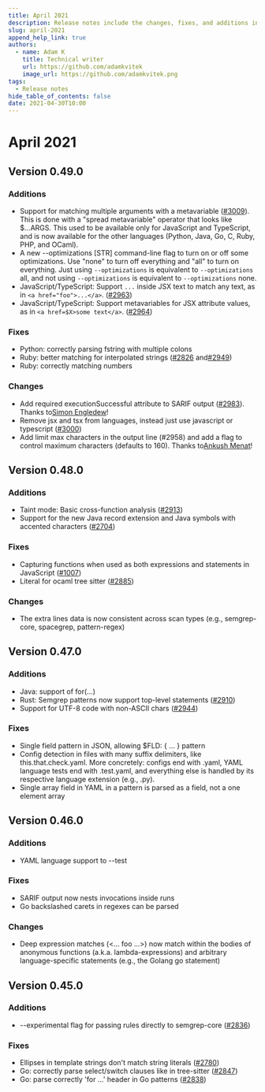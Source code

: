 ```yaml
---
title: April 2021
description: Release notes include the changes, fixes, and additions in specific versions of Semgrep.
slug: april-2021
append_help_link: true
authors:
  - name: Adam K
    title: Technical writer
    url: https://github.com/adamkvitek
    image_url: https://github.com/adamkvitek.png
tags: 
  - Release notes
hide_table_of_contents: false
date: 2021-04-30T10:00
---
```


# April 2021

## Version 0.49.0

### Additions

- Support for matching multiple arguments with a metavariable ([#3009](https://github.com/semgrep/semgrep/issues/3009)). This is done with a "spread metavariable" operator that looks like $...ARGS. This used to be available only for JavaScript and TypeScript, and is now available for the other languages (Python, Java, Go, C, Ruby, PHP, and OCaml).
- A new --optimizations [STR] command-line flag to turn on or off some optimizations. Use "none" to turn off everything and "all" to turn on everything. Just using `--optimizations` is equivalent to `--optimizations` all, and not using `--optimizations` is equivalent to `--optimizations` none.
- JavaScript/TypeScript: Support `...` inside JSX text to match any text, as in `<a href="foo">...</a>`. ([#2963](https://github.com/semgrep/semgrep/issues/2963))
- JavaScript/TypeScript: Support metavariables for JSX attribute values, as in `<a href=$X>some text</a>`. ([#2964](https://github.com/semgrep/semgrep/issues/2964))

### Fixes

- Python: correctly parsing fstring with multiple colons
- Ruby: better matching for interpolated strings ([#2826](https://github.com/semgrep/semgrep/issues/2826) and[#2949](https://github.com/semgrep/semgrep/issues/2949))
- Ruby: correctly matching numbers

### Changes

- Add required executionSuccessful attribute to SARIF output ([#2983](https://github.com/semgrep/semgrep/pull/2983)). Thanks to[Simon Engledew](https://github.com/simon-engledew)!
- Remove jsx and tsx from languages, instead just use javascript or typescript ([#3000](https://github.com/semgrep/semgrep/pull/3000))
- Add limit max characters in the output line (#2958) and add a flag to control maximum characters (defaults to 160). Thanks to[Ankush Menat](https://github.com/ankush)!

## Version 0.48.0

### Additions

- Taint mode: Basic cross-function analysis ([#2913](https://github.com/semgrep/semgrep/pull/2913))
- Support for the new Java record extension and Java symbols with accented characters ([#2704](https://github.com/semgrep/semgrep/issues/2704))

### Fixes

- Capturing functions when used as both expressions and statements in JavaScript ([#1007](https://github.com/semgrep/semgrep/issues/1007))
- Literal for ocaml tree sitter ([#2885](https://github.com/semgrep/semgrep/issues/2885))

### Changes

- The extra lines data is now consistent across scan types (e.g., semgrep-core, spacegrep, pattern-regex)

## Version 0.47.0

### Additions

- Java: support of for(...)
- Rust: Semgrep patterns now support top-level statements ([#2910](https://github.com/semgrep/semgrep/pull/2910))
- Support for UTF-8 code with non-ASCII chars ([#2944](https://github.com/semgrep/semgrep/pull/2944))

### Fixes

- Single field pattern in JSON, allowing $FLD: \{ ... \} pattern
- Config detection in files with many suffix delimiters, like this.that.check.yaml. More concretely: configs end with .yaml, YAML language tests end with .test.yaml, and everything else is handled by its respective language extension (e.g., .py).
- Single array field in YAML in a pattern is parsed as a field, not a one element array

## Version 0.46.0

### Additions

- YAML language support to --test

### Fixes

- SARIF output now nests invocations inside runs
- Go backslashed carets in regexes can be parsed

### Changes

- Deep expression matches (&lt;... foo ...&gt;) now match within the bodies of anonymous functions (a.k.a. lambda-expressions) and arbitrary language-specific statements (e.g., the Golang go statement)

## Version 0.45.0

### Additions

- --experimental flag for passing rules directly to semgrep-core ([#2836](https://github.com/semgrep/semgrep/pull/2836))

### Fixes

- Ellipses in template strings don't match string literals ([#2780](https://github.com/semgrep/semgrep/issues/2780))
- Go: correctly parse select/switch clauses like in tree-sitter ([#2847](https://github.com/semgrep/semgrep/issues/2847))
- Go: parse correctly 'for ...' header in Go patterns ([#2838](https://github.com/semgrep/semgrep/issues/2838))
